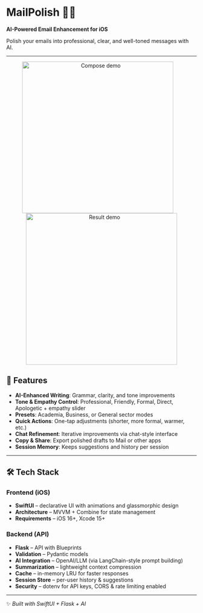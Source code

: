 # MailPolish 📧✨

**AI-Powered Email Enhancement for iOS**  

Polish your emails into professional, clear, and well-toned messages with AI.  

---

<p align="center">
  <img src="screensGifs/composeGIF.gif" width="400" alt="Compose demo" style="margin-right:20px;">
  <img src="screensGifs/ResultGIF.gif" width="400" alt="Result demo">
</p>

## 🌟 Features  
- **AI-Enhanced Writing**: Grammar, clarity, and tone improvements  
- **Tone & Empathy Control**: Professional, Friendly, Formal, Direct, Apologetic + empathy slider  
- **Presets**: Academia, Business, or General sector modes  
- **Quick Actions**: One-tap adjustments (shorter, more formal, warmer, etc.)  
- **Chat Refinement**: Iterative improvements via chat-style interface  
- **Copy & Share**: Export polished drafts to Mail or other apps  
- **Session Memory**: Keeps suggestions and history per session  

---

## 🛠 Tech Stack  

### Frontend (iOS)  
- **SwiftUI** – declarative UI with animations and glassmorphic design  
- **Architecture** – MVVM + Combine for state management  
- **Requirements** – iOS 16+, Xcode 15+  

### Backend (API)  
- **Flask** – API with Blueprints  
- **Validation** – Pydantic models  
- **AI Integration** – OpenAI/LLM (via LangChain-style prompt building)  
- **Summarization** – lightweight context compression  
- **Cache** – in-memory LRU for faster responses  
- **Session Store** – per-user history & suggestions  
- **Security** – dotenv for API keys, CORS & rate limiting enabled  

---
✨ *Built with SwiftUI + Flask + AI*  

